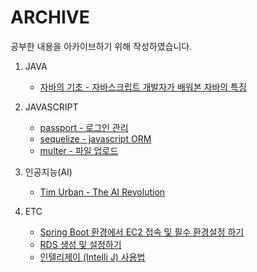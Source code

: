 # ARCHIVE

공부한 내용을 아카이브하기 위해 작성하였습니다.

1. JAVA
    - [자바의 기초 - 자바스크립트 개발자가 배워본 자바의 특징](https://github.com/lua928908/Archive/tree/master/java_basics/01)
 
  
2. JAVASCRIPT
    - [passport - 로그인 관리](https://github.com/lua928908/Archive/tree/master/passport/01)
    - [sequelize - javascript ORM](https://github.com/lua928908/Archive/tree/master/sequelize/01)
    - [multer - 파일 업로드](https://github.com/lua928908/Archive/tree/master/multer/01)
  

3. 인공지능(AI)
    - [Tim Urban - The AI Revolution](https://github.com/lua928908/Archive/tree/master/Tim_Urban____The_AI_Revolution/01)
    
    
4. ETC
    - [Spring Boot 환경에서 EC2 접속 및 필수 환경설정 하기](https://github.com/lua928908/Archive/tree/master/etc/01)
    - [RDS 생성 및 설정하기](https://github.com/lua928908/Archive/tree/master/etc/02)
    - [인텔리제이 (Intelli J)  사용법](https://github.com/lua928908/Archive/tree/master/etc/03)

